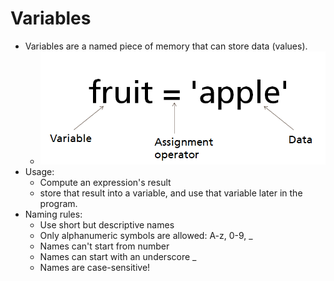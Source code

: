 # Variables
- Variables are a named piece of memory that can store data (values).
    - ![fruit = apple](variables.PNG)<!-- .element: style="border:0; width:300px" -->
- Usage:
    - Compute an expression's result
    - store that result into a variable, and use that variable later in the program.
- Naming rules:
    - Use short but descriptive names
    - Only alphanumeric symbols are allowed: A-z, 0-9, _
    - Names can't start from number
    - Names can start with an underscore _
    - Names are case-sensitive!
